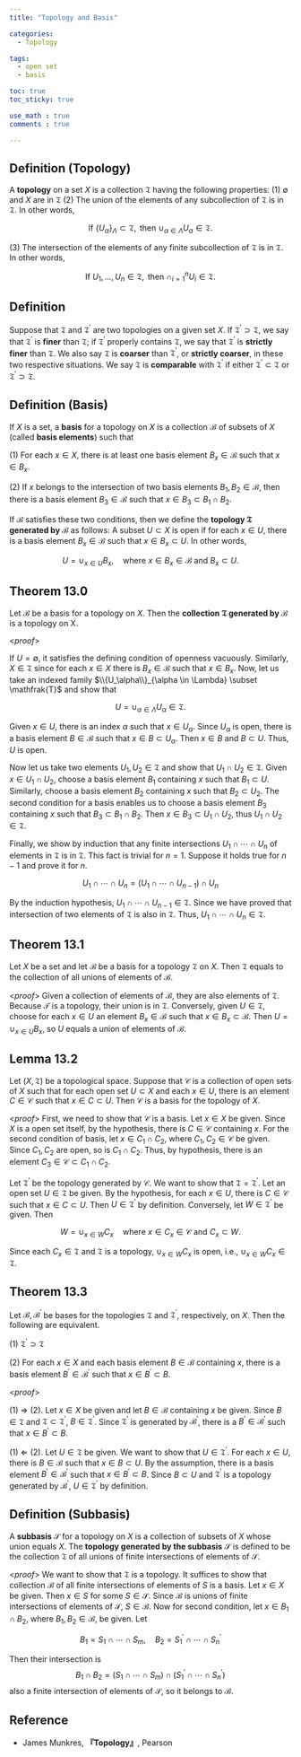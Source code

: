 ```yaml
---
title: "Topology and Basis"

categories:
  - Topology

tags:
  - open set
  - basis

toc: true
toc_sticky: true

use_math : true
comments : true

---
```


## Definition (Topology)
A **topology** on a set $X$ is a collection $\mathfrak{T}$ having the following properties:
(1) $\emptyset$ and $X$ are in $\mathfrak{T}$
(2) The union of the elements of any subcollection of $\mathfrak{T}$ is in $\mathfrak{T}$. In other words,

$$
\begin{equation*}
\text{If } \{U_\alpha\}_{\Lambda} \subset \mathfrak{T}, \text{ then } \cup_{\alpha\in \Lambda}U_\alpha \in \mathfrak{T}.
\end{equation*}
$$

(3) The intersection of the elements of any finite subcollection of $\mathfrak{T}$ is in $\mathfrak{T}$. In other words,

$$
\begin{equation*}
\text{If }U_1, \ldots, U_n \in \mathfrak{T}, \text{ then } \cap_{i=1}^n U_i \in \mathfrak{T}.
\end{equation*}
$$


## Definition
Suppose that $\mathfrak{T}$ and $\mathfrak{T}^\prime$ are two topologies on a given set $X$. If $\mathfrak{T}^\prime \supset \mathfrak{T}$, we say that $\mathfrak{T}^\prime$ is **finer** than $\mathfrak{T}$; if $\mathfrak{T}^\prime$ properly contains $\mathfrak{T}$, we say that $\mathfrak{T}^\prime$ is **strictly finer** than $\mathfrak{T}$. We also say $\mathfrak{T}$ is **coarser** than $\mathfrak{T}^\prime$, or **strictly coarser**, in these two respective situations. We say $\mathfrak{T}$ is **comparable** with $\mathfrak{T}^\prime$ if either $\mathfrak{T}^\prime \subset \mathfrak{T}$ or $\mathfrak{T}^\prime \supset \mathfrak{T}$.

## Definition (Basis)
If $X$ is a set, a **basis** for a topology on $X$ is a collection $\mathcal{B}$ of subsets of $X$ (called **basis elements**) such that 

(1) For each $x\in X$, there is at least one basis element $B_x\in\mathcal{B}$ such that $x\in B_x$.

(2) If $x$ belongs to the intersection of two basis elements $B_1, B_2 \in\mathcal{B}$, then there is a basis element $B_3\in\mathcal{B}$ such that $x\in B_3 \subset B_1\cap B_2$.

If $\mathcal{B}$ satisfies these two conditions, then we define the **topology $\mathfrak{T}$ generated by $\mathcal{B}$** as follows: A subset $U\subset X$ is open if for each $x\in U$, there is a basis element $B_x\in\mathcal{B}$ such that $x\in B_x\subset U$. In other words,

$$
\begin{equation*}
U=\cup_{x\in U} B_x,\quad \text{where } x\in B_x\in \mathcal{B} \text{ and } B_x \subset U.
\end{equation*}
$$ 


## Theorem 13.0
Let $\mathcal{B}$ be a basis for a topology on $X$. Then  the **collection $\mathfrak{T}$ generated by $\mathcal{B}$** is a topology on X.

<*proof*>

If $U=\emptyset$, it satisfies the defining condition of openness vacuously. Similarly, $X\in \mathfrak{T}$ since for each $x\in X$ there is $B_x\in\mathcal{B}$ such that $x\in B_x$. Now, let us take an indexed family $\\{U_\alpha\\}_{\alpha \in \Lambda} \subset \mathfrak{T}$ and show that 

$$
\begin{equation*}
U = \cup_{\alpha \in \Lambda}U_\alpha  \in \mathfrak{T}.
\end{equation*}
$$

Given $x\in U$, there is an index $\alpha$ such that $x\in U_\alpha$. Since $U_\alpha$ is open, there is a basis element $B\in\mathcal{B}$ such that $x\in B \subset U_\alpha$. Then $x\in B$ and $B\subset U$. Thus, $U$ is open.

Now let us take two elements $U_1, U_2 \in \mathfrak{T}$ and show that $U_1 \cap U_2 \in\mathfrak{T}$. Given $x\in U_1\cap U_2$, choose a basis element $B_1$ containing $x$ such that $B_1 \subset U$. Similarly, choose a basis element $B_2$ containing $x$ such that $B_2 \subset U_2$. The second condition for a basis enables us to choose a basis element $B_3$ containing $x$ such that $B_3 \subset B_1 \cap B_2$. Then $x \in B_3 \subset U_1 \cap U_2$, thus $U_1\cap U_2 \in \mathfrak{T}$.

Finally, we show by induction that any finite intersections $U_1 \cap \cdots \cap U_n$ of elements in $\mathfrak{T}$ is in $\mathfrak{T}$. This fact is trivial for $n=1$. Suppose it holds true for $n-1$ and prove it for $n$.

$$
\begin{equation*}
U_1 \cap \cdots \cap U_n = (U_1\cap \cdots \cap U_{n-1})\cap U_n
\end{equation*}
$$

By the induction hypothesis, $U_1\cap\cdots \cap U_{n-1} \in \mathfrak{T}$. Since we have proved that intersection of two elements of $\mathfrak{T}$ is also in $\mathfrak{T}$. Thus, $U_1 \cap \cdots \cap U_n \in \mathfrak{T}$. 

$$\tag*{$\square$}$$
 
## Theorem 13.1
Let $X$ be a set and let $\mathcal{B}$ be a basis for a topology $\mathfrak{T}$ on $X$. Then $\mathfrak{T}$ equals to the collection of all unions of elements of $\mathcal{B}$.

<*proof*>
Given a collection of elements of $\mathcal{B}$, they are also elements of $\mathfrak{T}$. Because $\mathcal{T}$ is a topology, their union is in $\mathfrak{T}$. Conversely, given $U\in\mathfrak{T}$, choose for each $x\in U$ an element $B_x\in\mathcal{B}$ such that $x\in B_x\subset \mathcal{B}$. Then $U=\cup_{x\in U} B_x$, so $U$ equals a union of elements of $\mathcal{B}$.

$$\tag*{$\square$}$$

## Lemma 13.2
Let $(X,\mathfrak{T})$ be a topological space. Suppose that $\mathcal{C}$ is a collection of open sets of $X$ such that for each open set $U \subset X$ and each $x\in U$, there is an element $C\in\mathcal{C}$ such that $x\in C\subset U$. Then $\mathcal{C}$ is a basis for the topology of $X$.

<*proof*>
First, we need to show that $\mathcal{C}$ is a basis. Let $x\in X$ be given. Since $X$ is a open set itself, by the hypothesis, there is $C\in\mathcal{C}$ containing $x$. For the second condition of basis, let $x\in C_1\cap C_2$, where $C_1, C_2 \in \mathcal{C}$ be given. Since $C_1,C_2$ are open, so is $C_1\cap C_2$. Thus, by hypothesis, there is an element $C_3 \in \mathcal{C}\subset C_1\cap C_2$.


Let $\mathfrak{T}^\prime$ be the topology generated by $\mathcal{C}$. We want to show that $\mathfrak{T} = \mathfrak{T}^\prime$. Let an open set $U\in\mathfrak{T}$ be given. By the hypothesis, for each $x\in U$, there is $C\in\mathcal{C}$ such that $x\in C \subset U$. Then $U\in\mathfrak{T}^\prime$ by definition. Conversely, let $W\in \mathfrak{T}^\prime$ be given. Then

$$
\begin{equation*}
W = \cup_{x\in W}C_x\quad \text{where } x\in C_x \in \mathcal{C} \text{ and } C_x \subset W.
\end{equation*}
$$

Since each $C_x \in \mathfrak{T}$ and $\mathfrak{T}$ is a topology, $\cup_{x\in W}C_x$ is open, i.e., $\cup_{x\in W}C_x\in\mathfrak{T}$.

$$\tag*{$\square$}$$


## Theorem 13.3
Let $\mathcal{B}, \mathcal{B}^\prime$ be bases for the topologies $\mathfrak{T}$ and $\mathfrak{T}^\prime$, respectively, on $X$. Then the following are equivalent.

(1) $\mathfrak{T}^\prime \supset \mathfrak{T}$

(2) For each $x\in X$ and each basis element $B\in\mathcal{B}$ containing $x$, there is a basis element $B^\prime \in\mathcal{B}^\prime$ such that $x\in {B}^\prime \subset B$.


<*proof*>

(1) $\Rightarrow$ (2). Let $x\in X$ be given and let $B\in\mathcal{B}$ containing $x$ be given. Since $B \in \mathfrak{T}$ and $\mathfrak{T} \subset \mathfrak{T}^\prime$, $B\in\mathfrak{T}^\prime$. Since $\mathfrak{T}^\prime$ is generated by $\mathcal{B}^\prime$, there is a $B^\prime \in \mathcal{B}^\prime$ such that $x\in B^\prime \subset B$.

(1) $\Leftarrow$ (2). Let $U\in\mathfrak{T}$ be given. We want to show that $U \in \mathfrak{T}^\prime$. For each $x\in U$, there is $B\in\mathcal{B}$ such that $x\in B \subset U$. By the assumption, there is a basis element $B^\prime \in \mathcal{B}^\prime$ such that $x\in B^\prime \subset B$. Since $B\subset U$ and $\mathfrak{T}^\prime$ is a topology generated by $\mathcal{B}^\prime$, $U \in \mathfrak{T}^\prime$ by definition.

$$\tag*{$\square$}$$


## Definition (Subbasis)
A **subbasis** $\mathcal{S}$ for a topology on $X$ is a collection of subsets of $X$ whose union equals $X$. The **topology generated by the subbasis** $\mathcal{S}$ is defined to be the collection $\mathfrak{T}$ of all unions of finite intersections of elements of $\mathcal{S}$.


<*proof*>
We want to show that $\mathfrak{T}$ is a topology. It suffices to show that collection $\mathcal{B}$ of all finite  intersections of elements of $S$ is a basis. Let $x\in X$ be given. Then $x \in S$ for some $S\in \mathcal{S}$. Since $\mathcal{B}$ is unions of finite intersections of elements of $\mathcal{S}$, $S\in\mathcal{B}$. Now for second condition, let $x\in B_1 \cap B_2$, where $B_1, B_2 \in \mathcal{B}$, be given. Let 

$$
\begin{equation*}
B_1 = S_1 \cap \cdots \cap S_m, \quad B_2 = S^\prime_1 \cap \cdots \cap S^\prime_n
\end{equation*}
$$

Then their intersection is 
$$
\begin{equation*}
B_1 \cap B_2  = (S_1 \cap \cdots \cap S_m) \cap (S^\prime_1 \cap \cdots \cap S^\prime_n)
\end{equation*}
$$
also a finite intersection of elements of $\mathcal{S}$, so it belongs to $\mathcal{B}$.

$$\tag*{$\square$}$$
## Reference
- James Munkres, **『**Topology**』**, Pearson
